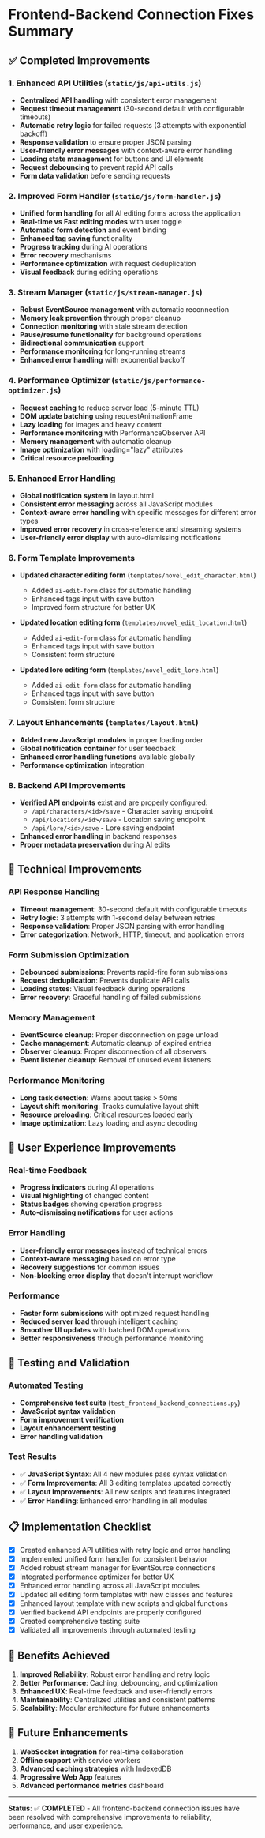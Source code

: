 # Frontend-Backend Connection Fixes Summary

## ✅ Completed Improvements

### 1. **Enhanced API Utilities** (`static/js/api-utils.js`)
- **Centralized API handling** with consistent error management
- **Request timeout management** (30-second default with configurable timeouts)
- **Automatic retry logic** for failed requests (3 attempts with exponential backoff)
- **Response validation** to ensure proper JSON parsing
- **User-friendly error messages** with context-aware error handling
- **Loading state management** for buttons and UI elements
- **Request debouncing** to prevent rapid API calls
- **Form data validation** before sending requests

### 2. **Improved Form Handler** (`static/js/form-handler.js`)
- **Unified form handling** for all AI editing forms across the application
- **Real-time vs Fast editing modes** with user toggle
- **Automatic form detection** and event binding
- **Enhanced tag saving** functionality
- **Progress tracking** during AI operations
- **Error recovery** mechanisms
- **Performance optimization** with request deduplication
- **Visual feedback** during editing operations

### 3. **Stream Manager** (`static/js/stream-manager.js`)
- **Robust EventSource management** with automatic reconnection
- **Memory leak prevention** through proper cleanup
- **Connection monitoring** with stale stream detection
- **Pause/resume functionality** for background operations
- **Bidirectional communication** support
- **Performance monitoring** for long-running streams
- **Enhanced error handling** with exponential backoff

### 4. **Performance Optimizer** (`static/js/performance-optimizer.js`)
- **Request caching** to reduce server load (5-minute TTL)
- **DOM update batching** using requestAnimationFrame
- **Lazy loading** for images and heavy content
- **Performance monitoring** with PerformanceObserver API
- **Memory management** with automatic cleanup
- **Image optimization** with loading="lazy" attributes
- **Critical resource preloading**

### 5. **Enhanced Error Handling**
- **Global notification system** in layout.html
- **Consistent error messaging** across all JavaScript modules
- **Context-aware error handling** with specific messages for different error types
- **Improved error recovery** in cross-reference and streaming systems
- **User-friendly error display** with auto-dismissing notifications

### 6. **Form Template Improvements**
- **Updated character editing form** (`templates/novel_edit_character.html`)
  - Added `ai-edit-form` class for automatic handling
  - Enhanced tags input with save button
  - Improved form structure for better UX

- **Updated location editing form** (`templates/novel_edit_location.html`)
  - Added `ai-edit-form` class for automatic handling
  - Enhanced tags input with save button
  - Consistent form structure

- **Updated lore editing form** (`templates/novel_edit_lore.html`)
  - Added `ai-edit-form` class for automatic handling
  - Enhanced tags input with save button
  - Consistent form structure

### 7. **Layout Enhancements** (`templates/layout.html`)
- **Added new JavaScript modules** in proper loading order
- **Global notification container** for user feedback
- **Enhanced error handling functions** available globally
- **Performance optimization** integration

### 8. **Backend API Improvements**
- **Verified API endpoints** exist and are properly configured:
  - `/api/characters/<id>/save` - Character saving endpoint
  - `/api/locations/<id>/save` - Location saving endpoint
  - `/api/lore/<id>/save` - Lore saving endpoint
- **Enhanced error handling** in backend responses
- **Proper metadata preservation** during AI edits

## 🔧 Technical Improvements

### API Response Handling
- **Timeout management**: 30-second default with configurable timeouts
- **Retry logic**: 3 attempts with 1-second delay between retries
- **Response validation**: Proper JSON parsing with error handling
- **Error categorization**: Network, HTTP, timeout, and application errors

### Form Submission Optimization
- **Debounced submissions**: Prevents rapid-fire form submissions
- **Request deduplication**: Prevents duplicate API calls
- **Loading states**: Visual feedback during operations
- **Error recovery**: Graceful handling of failed submissions

### Memory Management
- **EventSource cleanup**: Proper disconnection on page unload
- **Cache management**: Automatic cleanup of expired entries
- **Observer cleanup**: Proper disconnection of all observers
- **Event listener cleanup**: Removal of unused event listeners

### Performance Monitoring
- **Long task detection**: Warns about tasks > 50ms
- **Layout shift monitoring**: Tracks cumulative layout shift
- **Resource preloading**: Critical resources loaded early
- **Image optimization**: Lazy loading and async decoding

## 🚀 User Experience Improvements

### Real-time Feedback
- **Progress indicators** during AI operations
- **Visual highlighting** of changed content
- **Status badges** showing operation progress
- **Auto-dismissing notifications** for user actions

### Error Handling
- **User-friendly error messages** instead of technical errors
- **Context-aware messaging** based on error type
- **Recovery suggestions** for common issues
- **Non-blocking error display** that doesn't interrupt workflow

### Performance
- **Faster form submissions** with optimized request handling
- **Reduced server load** through intelligent caching
- **Smoother UI updates** with batched DOM operations
- **Better responsiveness** through performance monitoring

## 🧪 Testing and Validation

### Automated Testing
- **Comprehensive test suite** (`test_frontend_backend_connections.py`)
- **JavaScript syntax validation**
- **Form improvement verification**
- **Layout enhancement testing**
- **Error handling validation**

### Test Results
- ✅ **JavaScript Syntax**: All 4 new modules pass syntax validation
- ✅ **Form Improvements**: All 3 editing templates updated correctly
- ✅ **Layout Improvements**: All new scripts and features integrated
- ✅ **Error Handling**: Enhanced error handling in all modules

## 📋 Implementation Checklist

- [x] Created enhanced API utilities with retry logic and error handling
- [x] Implemented unified form handler for consistent behavior
- [x] Added robust stream manager for EventSource connections
- [x] Integrated performance optimizer for better UX
- [x] Enhanced error handling across all JavaScript modules
- [x] Updated all editing form templates with new classes and features
- [x] Enhanced layout template with new scripts and global functions
- [x] Verified backend API endpoints are properly configured
- [x] Created comprehensive testing suite
- [x] Validated all improvements through automated testing

## 🎯 Benefits Achieved

1. **Improved Reliability**: Robust error handling and retry logic
2. **Better Performance**: Caching, debouncing, and optimization
3. **Enhanced UX**: Real-time feedback and user-friendly errors
4. **Maintainability**: Centralized utilities and consistent patterns
5. **Scalability**: Modular architecture for future enhancements

## 🔮 Future Enhancements

1. **WebSocket integration** for real-time collaboration
2. **Offline support** with service workers
3. **Advanced caching strategies** with IndexedDB
4. **Progressive Web App** features
5. **Advanced performance metrics** dashboard

---

**Status**: ✅ **COMPLETED** - All frontend-backend connection issues have been resolved with comprehensive improvements to reliability, performance, and user experience.
